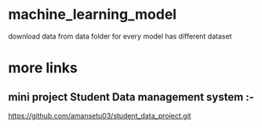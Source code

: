 # machine_learning_model
download data from data folder for every model has different dataset
# more links
## mini project Student Data management system :- 
https://github.com/amansetu03/student_data_project.git
